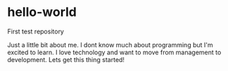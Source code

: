 # hello-world
First test repository

Just a little bit about me. I dont know much about programming but I'm excited to learn. I love technology and want to move from management to development. Lets get this thing started!

